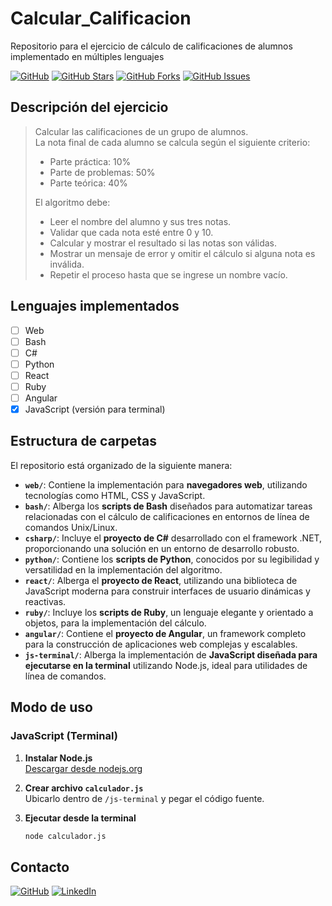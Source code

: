 # Calcular_Calificacion
Repositorio para el ejercicio de cálculo de calificaciones de alumnos implementado en múltiples lenguajes

[![GitHub](https://img.shields.io/github/last-commit/FedE-URU/Calcular_Calificacion?style=flat-square)](https://github.com/FedE-URU/Calcular_Calificacion)
[![GitHub Stars](https://img.shields.io/github/stars/FedE-URU/Calcular_Calificacion?style=flat-square)](https://github.com/FedE-URU/Calcular_Calificacion/stargazers)
[![GitHub Forks](https://img.shields.io/github/forks/FedE-URU/Calcular_Calificacion?style=flat-square)](https://github.com/FedE-URU/Calcular_Calificacion/network/members)
[![GitHub Issues](https://img.shields.io/github/issues/FedE-URU/Calcular_Calificacion?style=flat-square)](https://github.com/FedE-URU/Calcular_Calificacion/issues)

## Descripción del ejercicio

> Calcular las calificaciones de un grupo de alumnos.  
> La nota final de cada alumno se calcula según el siguiente criterio:
> 
> - Parte práctica: 10%  
> - Parte de problemas: 50%  
> - Parte teórica: 40%
> 
> El algoritmo debe:
> - Leer el nombre del alumno y sus tres notas.
> - Validar que cada nota esté entre 0 y 10.
> - Calcular y mostrar el resultado si las notas son válidas.
> - Mostrar un mensaje de error y omitir el cálculo si alguna nota es inválida.
> - Repetir el proceso hasta que se ingrese un nombre vacío.

## Lenguajes implementados

- [ ] Web
- [ ] Bash
- [ ] C#
- [ ] Python
- [ ] React
- [ ] Ruby
- [ ] Angular
- [x] JavaScript (versión para terminal)

## Estructura de carpetas

El repositorio está organizado de la siguiente manera:

- **`web/`**: Contiene la implementación para **navegadores web**, utilizando tecnologías como HTML, CSS y JavaScript.
- **`bash/`**: Alberga los **scripts de Bash** diseñados para automatizar tareas relacionadas con el cálculo de calificaciones en entornos de línea de comandos Unix/Linux.
- **`csharp/`**: Incluye el **proyecto de C#** desarrollado con el framework .NET, proporcionando una solución en un entorno de desarrollo robusto.
- **`python/`**: Contiene los **scripts de Python**, conocidos por su legibilidad y versatilidad en la implementación del algoritmo.
- **`react/`**: Alberga el **proyecto de React**, utilizando una biblioteca de JavaScript moderna para construir interfaces de usuario dinámicas y reactivas.
- **`ruby/`**: Incluye los **scripts de Ruby**, un lenguaje elegante y orientado a objetos, para la implementación del cálculo.
- **`angular/`**: Contiene el **proyecto de Angular**, un framework completo para la construcción de aplicaciones web complejas y escalables.
- **`js-terminal/`**: Alberga la implementación de **JavaScript diseñada para ejecutarse en la terminal** utilizando Node.js, ideal para utilidades de línea de comandos.

## Modo de uso

### JavaScript (Terminal)

1. **Instalar Node.js**  
   [Descargar desde nodejs.org](https://nodejs.org)

2. **Crear archivo `calculador.js`**  
   Ubicarlo dentro de `/js-terminal` y pegar el código fuente.

3. **Ejecutar desde la terminal**  
   ```bash
   node calculador.js

## Contacto

[![GitHub](https://img.shields.io/badge/GitHub-FedE--URU-blue?style=flat-square&logo=github)](https://github.com/FedE-URU)
[![LinkedIn](https://img.shields.io/badge/LinkedIn-federicoesteves-blue?style=flat-square&logo=linkedin&logoColor=white)](https://www.linkedin.com/in/federicoesteves)

